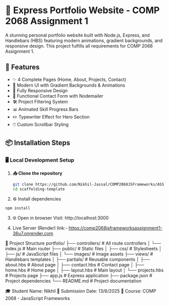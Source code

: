 # 🌟 Express Portfolio Website - COMP 2068 Assignment 1


A stunning personal portfolio website built with Node.js, Express, and Handlebars (HBS) featuring modern animations, gradient backgrounds, and responsive design. This project fulfills all requirements for COMP 2068 Assignment 1.

## 🚀 Features

- ✨ 4 Complete Pages (Home, About, Projects, Contact)
- 🎨 Modern UI with Gradient Backgrounds & Animations
- 📱 Fully Responsive Design
- 📧 Functional Contact Form with Nodemailer
- 🛠️ Project Filtering System
- 📊 Animated Skill Progress Bars
- ✏️ Typewriter Effect for Hero Section
- 🖱️ Custom Scrollbar Styling

## 📦 Installation Steps

### 🖥️ Local Development Setup

1. **📥 Clone the repository**
   ```bash
   git clone https://github.com/Nikhil-Jassal/COMP2068JSFrameworks/ASSIGNMENT1/scaffolding-template.git
   cd scaffolding-template
   ```

2. ⚙️ Install dependencies
```bash
npm install
```

3. 🌐 Open in browser
Visit: http://localhost:3000

4. Live Server (Render)
link:- https://comp2068jsframeworksassignment1-36u7.onrender.com

📂 Project Structure
portfolio/
├── controllers/         # All route controllers
│   └── index.js         # Main router
├── public/             # Static files
│   ├── css/            # Stylesheets
│   ├── js/             # JavaScript files
│   └── images/         # Image assets
├── views/              # Handlebars templates
│   ├── partials/       # Reusable components
│   ├── about.hbs       # About page
│   ├── contact.hbs     # Contact page
│   ├── home.hbs        # Home page
│   ├── layout.hbs      # Main layout
│   └── projects.hbs    # Projects page
├── app.js              # Express application
├── package.json        # Project dependencies
└── README.md           # Project documentation

🎓 Student Name: Nikhil
📅 Submission Date: 13/6/2025
🏫 Course: COMP 2068 - JavaScript Frameworks